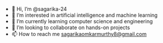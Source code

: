 - 👋 Hi, I’m @sagarika-24
- 👀 I’m interested in artificial intelligence and machine learning 
- 🌱 I’m currently learning computer science and engineering 
- 💞️ I’m looking to collaborate on hands-on projects 
- 📫 How to reach me sagarikaomkarmurthy8@gmail.com

<!---
sagarika-24/sagarika-24 is a ✨ special ✨ repository because its `README.md` (this file) appears on your GitHub profile.
You can click the Preview link to take a look at your changes.
--->
